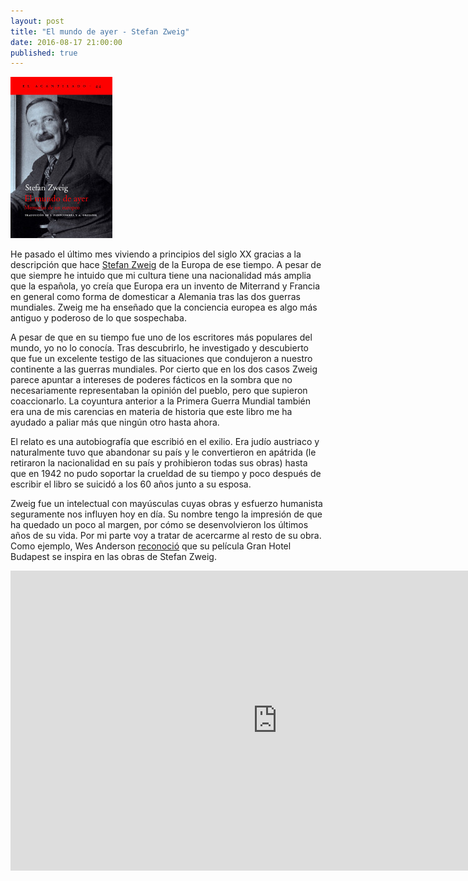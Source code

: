 ```yaml
---
layout: post
title: "El mundo de ayer - Stefan Zweig"
date: 2016-08-17 21:00:00
published: true
---
```


![Raspberry Pi Logo](/images/posts/el-mundo-de-ayer.jpg)

He pasado el último mes viviendo a principios del siglo XX gracias a la descripción que hace [Stefan Zweig](https://es.wikipedia.org/wiki/Stefan_Zweig) de la Europa de ese tiempo. A pesar de que siempre he intuido que mi cultura tiene una nacionalidad más amplia que la española, yo creía que Europa era un invento de Miterrand y Francia en general como forma de domesticar a Alemania tras las dos guerras mundiales. Zweig me ha enseñado que la conciencia europea es algo más antiguo y poderoso de lo que sospechaba.

A pesar de que en su tiempo fue uno de los escritores más populares del mundo, yo no lo conocía. Tras descubrirlo, he investigado y descubierto que fue un excelente testigo de las situaciones que condujeron a nuestro continente a las guerras mundiales. Por cierto que en los dos casos Zweig parece apuntar a intereses de poderes fácticos en la sombra que no necesariamente representaban la opinión del pueblo, pero que supieron coaccionarlo. La coyuntura anterior a la Primera Guerra Mundial también era una de mis carencias en materia de historia que este libro me ha ayudado a paliar más que ningún otro hasta ahora.

El relato es una autobiografía que escribió en el exilio. Era judío austriaco y naturalmente tuvo que abandonar su país y le convertieron en apátrida (le retiraron la nacionalidad en su país y prohibieron todas sus obras) hasta que en 1942 no pudo soportar la crueldad de su tiempo y poco después de escribir el libro se suicidó a los 60 años junto a su esposa.

Zweig fue un intelectual con mayúsculas cuyas obras y esfuerzo humanista seguramente nos influyen hoy en día. Su nombre tengo la impresión de que ha quedado un poco al margen, por cómo se desenvolvieron los últimos años de su vida. Por mi parte voy a tratar de acercarme al resto de su obra. Como ejemplo, Wes Anderson [reconoció](https://culturayalgomas.wordpress.com/2014/04/28/el-gran-hotel-budapest-el-mundo-literario-de-stefan-zweig-se-traslada-al-cine/) que su película Gran Hotel Budapest se inspira en las obras de Stefan Zweig.

<iframe width="854" height="480" src="https://www.youtube.com/embed/IImKsmIZ1VY" frameborder="0" allowfullscreen></iframe>
